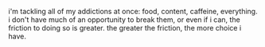 i'm tackling all of my addictions at once: food, content, caffeine, everything. i don't have much of an opportunity to break them, or even if i can, the friction to doing so is greater. the greater the friction, the more choice i have.


